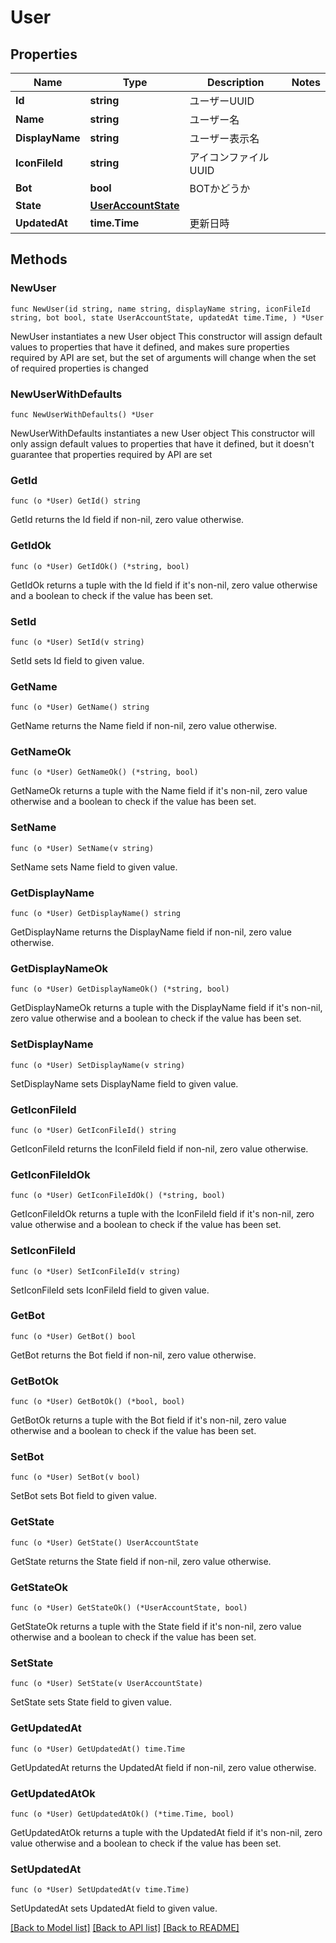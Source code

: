 # User

## Properties

Name | Type | Description | Notes
------------ | ------------- | ------------- | -------------
**Id** | **string** | ユーザーUUID | 
**Name** | **string** | ユーザー名 | 
**DisplayName** | **string** | ユーザー表示名 | 
**IconFileId** | **string** | アイコンファイルUUID | 
**Bot** | **bool** | BOTかどうか | 
**State** | [**UserAccountState**](UserAccountState.md) |  | 
**UpdatedAt** | **time.Time** | 更新日時 | 

## Methods

### NewUser

`func NewUser(id string, name string, displayName string, iconFileId string, bot bool, state UserAccountState, updatedAt time.Time, ) *User`

NewUser instantiates a new User object
This constructor will assign default values to properties that have it defined,
and makes sure properties required by API are set, but the set of arguments
will change when the set of required properties is changed

### NewUserWithDefaults

`func NewUserWithDefaults() *User`

NewUserWithDefaults instantiates a new User object
This constructor will only assign default values to properties that have it defined,
but it doesn't guarantee that properties required by API are set

### GetId

`func (o *User) GetId() string`

GetId returns the Id field if non-nil, zero value otherwise.

### GetIdOk

`func (o *User) GetIdOk() (*string, bool)`

GetIdOk returns a tuple with the Id field if it's non-nil, zero value otherwise
and a boolean to check if the value has been set.

### SetId

`func (o *User) SetId(v string)`

SetId sets Id field to given value.


### GetName

`func (o *User) GetName() string`

GetName returns the Name field if non-nil, zero value otherwise.

### GetNameOk

`func (o *User) GetNameOk() (*string, bool)`

GetNameOk returns a tuple with the Name field if it's non-nil, zero value otherwise
and a boolean to check if the value has been set.

### SetName

`func (o *User) SetName(v string)`

SetName sets Name field to given value.


### GetDisplayName

`func (o *User) GetDisplayName() string`

GetDisplayName returns the DisplayName field if non-nil, zero value otherwise.

### GetDisplayNameOk

`func (o *User) GetDisplayNameOk() (*string, bool)`

GetDisplayNameOk returns a tuple with the DisplayName field if it's non-nil, zero value otherwise
and a boolean to check if the value has been set.

### SetDisplayName

`func (o *User) SetDisplayName(v string)`

SetDisplayName sets DisplayName field to given value.


### GetIconFileId

`func (o *User) GetIconFileId() string`

GetIconFileId returns the IconFileId field if non-nil, zero value otherwise.

### GetIconFileIdOk

`func (o *User) GetIconFileIdOk() (*string, bool)`

GetIconFileIdOk returns a tuple with the IconFileId field if it's non-nil, zero value otherwise
and a boolean to check if the value has been set.

### SetIconFileId

`func (o *User) SetIconFileId(v string)`

SetIconFileId sets IconFileId field to given value.


### GetBot

`func (o *User) GetBot() bool`

GetBot returns the Bot field if non-nil, zero value otherwise.

### GetBotOk

`func (o *User) GetBotOk() (*bool, bool)`

GetBotOk returns a tuple with the Bot field if it's non-nil, zero value otherwise
and a boolean to check if the value has been set.

### SetBot

`func (o *User) SetBot(v bool)`

SetBot sets Bot field to given value.


### GetState

`func (o *User) GetState() UserAccountState`

GetState returns the State field if non-nil, zero value otherwise.

### GetStateOk

`func (o *User) GetStateOk() (*UserAccountState, bool)`

GetStateOk returns a tuple with the State field if it's non-nil, zero value otherwise
and a boolean to check if the value has been set.

### SetState

`func (o *User) SetState(v UserAccountState)`

SetState sets State field to given value.


### GetUpdatedAt

`func (o *User) GetUpdatedAt() time.Time`

GetUpdatedAt returns the UpdatedAt field if non-nil, zero value otherwise.

### GetUpdatedAtOk

`func (o *User) GetUpdatedAtOk() (*time.Time, bool)`

GetUpdatedAtOk returns a tuple with the UpdatedAt field if it's non-nil, zero value otherwise
and a boolean to check if the value has been set.

### SetUpdatedAt

`func (o *User) SetUpdatedAt(v time.Time)`

SetUpdatedAt sets UpdatedAt field to given value.



[[Back to Model list]](../README.md#documentation-for-models) [[Back to API list]](../README.md#documentation-for-api-endpoints) [[Back to README]](../README.md)


